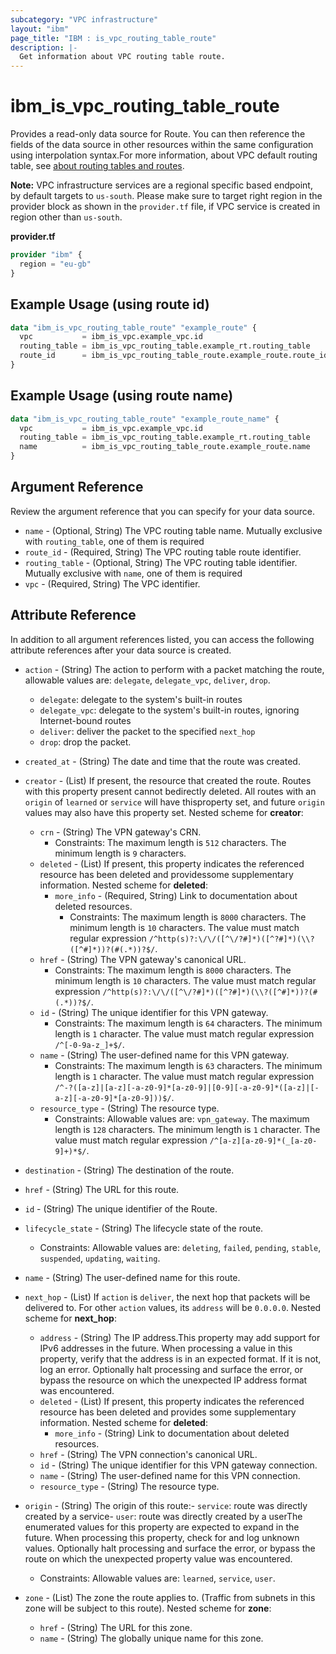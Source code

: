 ```yaml
---
subcategory: "VPC infrastructure"
layout: "ibm"
page_title: "IBM : is_vpc_routing_table_route"
description: |-
  Get information about VPC routing table route.
---
```


# ibm_is_vpc_routing_table_route

Provides a read-only data source for Route. You can then reference the fields of the data source in other resources within the same configuration using interpolation syntax.For more information, about VPC default routing table, see [about routing tables and routes](https://cloud.ibm.com/docs/vpc?topic=vpc-about-custom-routes).

**Note:** 
VPC infrastructure services are a regional specific based endpoint, by default targets to `us-south`. Please make sure to target right region in the provider block as shown in the `provider.tf` file, if VPC service is created in region other than `us-south`.

**provider.tf**

```terraform
provider "ibm" {
  region = "eu-gb"
}
```

## Example Usage (using route id)

```terraform
data "ibm_is_vpc_routing_table_route" "example_route" {
  vpc 			= ibm_is_vpc.example_vpc.id
  routing_table = ibm_is_vpc_routing_table.example_rt.routing_table
  route_id 		= ibm_is_vpc_routing_table_route.example_route.route_id
}
```

## Example Usage (using route name)
```terraform		
data "ibm_is_vpc_routing_table_route" "example_route_name" {
  vpc 			= ibm_is_vpc.example_vpc.id
  routing_table = ibm_is_vpc_routing_table.example_rt.routing_table
  name 			= ibm_is_vpc_routing_table_route.example_route.name
}
```

## Argument Reference

Review the argument reference that you can specify for your data source.

- `name` - (Optional, String) The VPC routing table name. Mutually exclusive with `routing_table`, one of them is required
- `route_id` - (Required, String) The VPC routing table route identifier.
- `routing_table` - (Optional, String) The VPC routing table identifier. Mutually exclusive with `name`, one of them is required
- `vpc` - (Required, String) The VPC identifier.

## Attribute Reference

In addition to all argument references listed, you can access the following attribute references after your data source is created.

- `action` - (String) The action to perform with a packet matching the route, allowable values are: `delegate`, `delegate_vpc`, `deliver`, `drop`.
	- `delegate`: delegate to the system's built-in routes
	- `delegate_vpc`: delegate to the system's built-in routes, ignoring Internet-bound  routes
	- `deliver`: deliver the packet to the specified `next_hop`
	- `drop`: drop the packet.
- `created_at` - (String) The date and time that the route was created.
- `creator` - (List) If present, the resource that created the route. Routes with this property present cannot bedirectly deleted. All routes with an `origin` of `learned` or `service` will have thisproperty set, and future `origin` values may also have this property set.
Nested scheme for **creator**:
    - `crn` - (String) The VPN gateway's CRN.
      - Constraints: The maximum length is `512` characters. The minimum length is `9` characters.
    - `deleted` - (List) If present, this property indicates the referenced resource has been deleted and providessome supplementary information.
    Nested scheme for **deleted**:
        - `more_info` - (Required, String) Link to documentation about deleted resources.
          - Constraints: The maximum length is `8000` characters. The minimum length is `10` characters. The value must match regular expression `/^http(s)?:\/\/([^\/?#]*)([^?#]*)(\\?([^#]*))?(#(.*))?$/`.
    - `href` - (String) The VPN gateway's canonical URL.
      - Constraints: The maximum length is `8000` characters. The minimum length is `10` characters. The value must match regular expression `/^http(s)?:\/\/([^\/?#]*)([^?#]*)(\\?([^#]*))?(#(.*))?$/`.
    - `id` - (String) The unique identifier for this VPN gateway.
      - Constraints: The maximum length is `64` characters. The minimum length is `1` character. The value must match regular expression `/^[-0-9a-z_]+$/`.
    - `name` - (String) The user-defined name for this VPN gateway.
      - Constraints: The maximum length is `63` characters. The minimum length is `1` character. The value must match regular expression `/^-?([a-z]|[a-z][-a-z0-9]*[a-z0-9]|[0-9][-a-z0-9]*([a-z]|[-a-z][-a-z0-9]*[a-z0-9]))$/`.
    - `resource_type` - (String) The resource type.
      - Constraints: Allowable values are: `vpn_gateway`. The maximum length is `128` characters. The minimum length is `1` character. The value must match regular expression `/^[a-z][a-z0-9]*(_[a-z0-9]+)*$/`.
- `destination` - (String) The destination of the route.
- `href` - (String) The URL for this route.
- `id` - (String) The unique identifier of the Route.
- `lifecycle_state` - (String) The lifecycle state of the route.
  - Constraints: Allowable values are: `deleting`, `failed`, `pending`, `stable`, `suspended`, `updating`, `waiting`.
- `name` - (String) The user-defined name for this route.
- `next_hop` - (List) If `action` is `deliver`, the next hop that packets will be delivered to.  For other `action` values, its `address` will be `0.0.0.0`.
	Nested scheme for **next_hop**:
	- `address` - (String) The IP address.This property may add support for IPv6 addresses in the future. When processing a value in this property, verify that the address is in an expected format. If it is not, log an error. Optionally halt processing and surface the error, or bypass the resource on which the unexpected IP address format was encountered.
	- `deleted` - (List) If present, this property indicates the referenced resource has been deleted and provides some supplementary information.
		Nested scheme for **deleted**:
		- `more_info` - (String) Link to documentation about deleted resources.
	- `href` - (String) The VPN connection's canonical URL.
	- `id` - (String) The unique identifier for this VPN gateway connection.
	- `name` - (String) The user-defined name for this VPN connection.
	- `resource_type` - (String) The resource type.

- `origin` - (String) The origin of this route:- `service`: route was directly created by a service- `user`: route was directly created by a userThe enumerated values for this property are expected to expand in the future. When processing this property, check for and log unknown values. Optionally halt processing and surface the error, or bypass the route on which the unexpected property value was encountered.
  - Constraints: Allowable values are: `learned`, `service`, `user`.
- `zone` - (List) The zone the route applies to. (Traffic from subnets in this zone will be subject to this route).
	Nested scheme for **zone**:
	- `href` - (String) The URL for this zone.
	- `name` - (String) The globally unique name for this zone.
